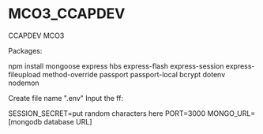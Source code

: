 # MCO3_CCAPDEV
CCAPDEV MCO3

Packages:

npm install mongoose express hbs express-flash express-session express-fileupload method-override passport passport-local bcrypt dotenv nodemon 


Create file name ".env"
Input the ff:

SESSION_SECRET=put random characters here
PORT=3000
MONGO_URL=[mongodb database URL]
